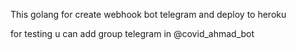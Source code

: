 This golang for create webhook bot telegram and deploy to heroku

for testing u can add group telegram in @covid_ahmad_bot

